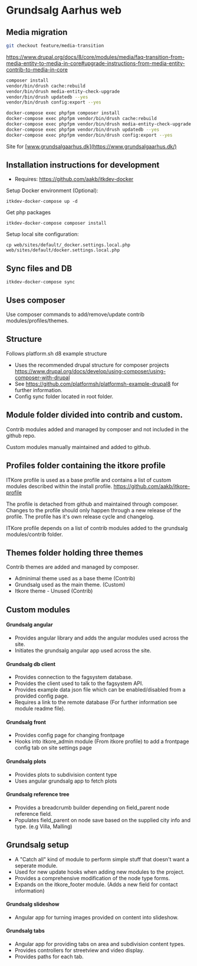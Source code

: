 # Grundsalg Aarhus web

## Media migration

```sh
git checkout feature/media-transition
```

<https://www.drupal.org/docs/8/core/modules/media/faq-transition-from-media-entity-to-media-in-core#upgrade-instructions-from-media-entity-contrib-to-media-in-core>

```sh
composer install
vendor/bin/drush cache:rebuild
vendor/bin/drush media-entity-check-upgrade
vendor/bin/drush updatedb --yes
vendor/bin/drush config:export --yes
```

```sh
docker-compose exec phpfpm composer install
docker-compose exec phpfpm vendor/bin/drush cache:rebuild
docker-compose exec phpfpm vendor/bin/drush media-entity-check-upgrade
docker-compose exec phpfpm vendor/bin/drush updatedb --yes
docker-compose exec phpfpm vendor/bin/drush config:export --yes
```

Site for [www.grundsalgaarhus.dk](https://www.grundsalgaarhus.dk/)

## Installation instructions for development
- Requires: https://github.com/aakb/itkdev-docker

Setup Docker environment (Optional):
```
itkdev-docker-compose up -d
```
Get php packages
```
itkdev-docker-compose composer install
```
Setup local site configuration:
```
cp web/sites/default/_docker.settings.local.php web/sites/default/docker.settings.local.php
```

## Sync files and DB
```
itkdev-docker-compose sync
```

## Uses composer
Use composer commands to add/remove/update contrib modules/profiles/themes.

## Structure

Follows platform.sh d8 example structure
* Uses the recommended drupal structure for composer projects
https://www.drupal.org/docs/develop/using-composer/using-composer-with-drupal
* See
https://github.com/platformsh/platformsh-example-drupal8 for further information.
* Config sync folder located in root folder.

## Module folder divided into contrib and custom.
Contrib modules added and managed by composer and not included in the github repo.

Custom modules manually maintained and added to github.


## Profiles folder containing the itkore profile
ITKore profile is used as a base profile and contains a list of custom modules described within the install profile. https://github.com/aakb/itkore-profile

The profile is detached from github and maintained through composer. Changes to the profile should only happen through a new release of the profile. The profile has it's own release cycle and changelog.

ITKore profile depends on a list of contrib modules added to the grundsalg modules/contrib folder.


## Themes folder holding three themes
Contrib themes are added and managed by composer.
* Adminimal theme used as a base theme (Contrib)
* Grundsalg used as the main theme. (Custom)
* Itkore theme - Unused (Contrib)

## Custom modules

#### Grundsalg angular
* Provides angular library and adds the angular modules used across the site.
* Initiates the grundsalg angular app used across the site.

#### Grundsalg db client
* Provides connection to the fagsystem database.
* Provides the client used to talk to the fagsystem API.
* Provides example data json file which can be enabled/disabled from a provided config page.
* Requires a link to the remote database (For further information see module readme file).

#### Grundsalg front
* Provides config page for changing frontpage
* Hooks into itkore_admin module (From itkore profile) to add a frontpage config tab on site settings page

#### Grundsalg plots
* Provides plots to subdivision content type
* Uses angular grundsalg app to fetch plots

#### Grundsalg reference tree
* Provides a breadcrumb builder depending on field_parent node reference field.
* Populates field_parent on node save based on the supplied city info and type. (e.g Villa, Malling)

## Grundsalg setup
* A "Catch all" kind of module to perform simple stuff that doesn't want a seperate module.
* Used for new update hooks when adding new modules to the project.
* Provides a comprehensive modification of the node type forms.
* Expands on the itkore_footer module. (Adds a new field for contact information)

#### Grundsalg slideshow
* Angular app for turning images provided on content into slideshow.

#### Grundsalg tabs
* Angular app for providing tabs on area and subdivision content types.
* Provides controllers for streetview and video display.
* Provides paths for each tab.
